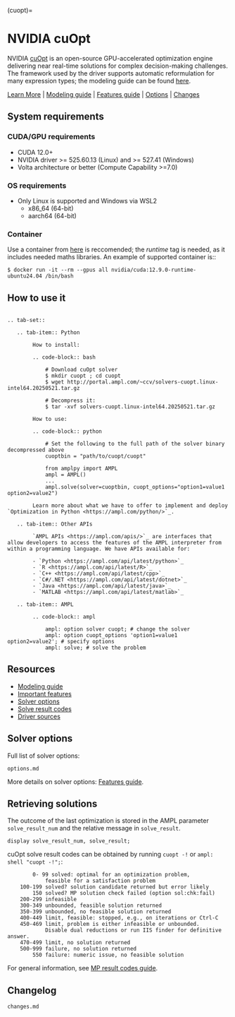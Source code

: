 (cuopt)=

# NVIDIA cuOpt

NVIDIA [cuOpt](https://www.nvidia.com/en-eu/ai-data-science/products/cuopt/)  is an open-source GPU-accelerated optimization engine delivering near real-time solutions for complex decision-making challenges.
The framework used by the driver supports automatic reformulation for many expression types; the modeling guide can be
found [here](https://mp.ampl.com/model-guide.html).

[Learn More](https://ampl.com/products/solvers/open-source-solvers/)
| [Modeling guide](https://mp.ampl.com/model-guide.html)
| [Features guide](https://mp.ampl.com/features-guide.html)
| [Options](#solver-options)
| [Changes](changes.md)

## System requirements

### CUDA/GPU requirements
* CUDA 12.0+
* NVIDIA driver >= 525.60.13 (Linux) and >= 527.41 (Windows)
* Volta architecture or better (Compute Capability >=7.0)

### OS requirements
* Only Linux is supported and Windows via WSL2
  * x86_64 (64-bit)
  * aarch64 (64-bit)

### Container
Use a container from [here](https://hub.docker.com/r/nvidia/cuda) is reccomended; the *runtime* tag is needed, as it includes needed maths libraries. 
An example of supported container is::

    $ docker run -it --rm --gpus all nvidia/cuda:12.9.0-runtime-ubuntu24.04 /bin/bash

## How to use it

```{eval-rst}

.. tab-set::

   .. tab-item:: Python
   
        How to install:

        .. code-block:: bash

            # Download cuOpt solver
            $ mkdir cuopt ; cd cuopt            
            $ wget http://portal.ampl.com/~ccv/solvers-cuopt.linux-intel64.20250521.tar.gz

            # Decompress it:
            $ tar -xvf solvers-cuopt.linux-intel64.20250521.tar.gz

        How to use:

        .. code-block:: python

            # Set the following to the full path of the solver binary decompressed above
            cuoptbin = "path/to/cuopt/cuopt"

            from amplpy import AMPL
            ampl = AMPL()
            ...
            ampl.solve(solver=cuoptbin, cuopt_options="option1=value1 option2=value2")

        Learn more about what we have to offer to implement and deploy `Optimization in Python <https://ampl.com/python/>`_.

   .. tab-item:: Other APIs

        `AMPL APIs <https://ampl.com/apis/>`_ are interfaces that allow developers to access the features of the AMPL interpreter from within a programming language. We have APIs available for:

        - `Python <https://ampl.com/api/latest/python>`_
        - `R <https://ampl.com/api/latest/R>`_
        - `C++ <https://ampl.com/api/latest/cpp>`_
        - `C#/.NET <https://ampl.com/api/latest/dotnet>`_
        - `Java <https://ampl.com/api/latest/java>`_
        - `MATLAB <https://ampl.com/api/latest/matlab>`_

   .. tab-item:: AMPL

        .. code-block:: ampl

            ampl: option solver cuopt; # change the solver
            ampl: option cuopt_options 'option1=value1 option2=value2'; # specify options
            ampl: solve; # solve the problem
```

## Resources

* [Modeling guide](https://mp.ampl.com/model-guide.html)
* [Important features](https://mp.ampl.com/features-guide.html#important-features)
* [Solver options](#solver-options)
* [Solve result codes](#retrieving-solutions)
* [Driver sources](https://github.com/ampl/mp/tree/develop/solvers/cuoptmp)

## Solver options

Full list of solver options:
```{toctree}
options.md
```

More details on solver options: [Features guide](https://mp.ampl.com/features-guide.html).


## Retrieving solutions

The outcome of the last optimization is stored in the AMPL parameter `solve_result_num` and the relative message in
`solve_result`.

```ampl
display solve_result_num, solve_result;
```

cuOpt solve result codes can be obtained by running `cuopt -!` or `ampl: shell "cuopt -!";`:
```
        0- 99 solved: optimal for an optimization problem,
            feasible for a satisfaction problem
    100-199 solved? solution candidate returned but error likely
        150 solved? MP solution check failed (option sol:chk:fail)
    200-299 infeasible
    300-349 unbounded, feasible solution returned
    350-399 unbounded, no feasible solution returned
    400-449 limit, feasible: stopped, e.g., on iterations or Ctrl-C
    450-469 limit, problem is either infeasible or unbounded.
            Disable dual reductions or run IIS finder for definitive answer.
    470-499 limit, no solution returned
    500-999 failure, no solution returned
        550 failure: numeric issue, no feasible solution
```

For general information, see [MP result codes guide](https://mp.ampl.com/features-guide.html#solve-result-codes).

## Changelog

```{toctree}
changes.md
```
